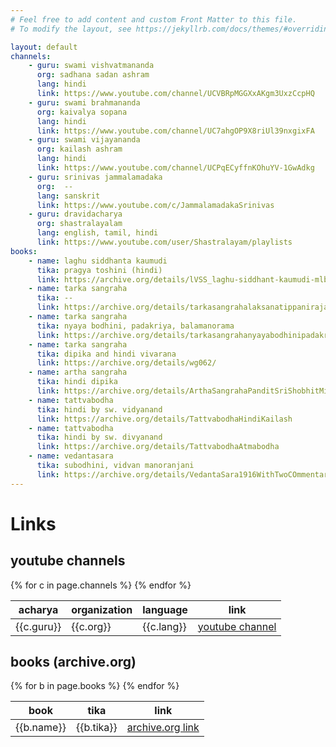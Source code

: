 ```yaml
---
# Feel free to add content and custom Front Matter to this file.
# To modify the layout, see https://jekyllrb.com/docs/themes/#overriding-theme-defaults

layout: default
channels:
    - guru: swami vishvatmananda
      org: sadhana sadan ashram
      lang: hindi
      link: https://www.youtube.com/channel/UCVBRpMGGXxAKgm3UxzCcpHQ
    - guru: swami brahmananda
      org: kaivalya sopana
      lang: hindi
      link: https://www.youtube.com/channel/UC7ahgOP9X8riUl39nxgixFA
    - guru: swami vijayananda
      org: kailash ashram
      lang: hindi
      link: https://www.youtube.com/channel/UCPqECyffnKOhuYV-1GwAdkg
    - guru: srinivas jammalamadaka
      org:  --
      lang: sanskrit
      link: https://www.youtube.com/c/JammalamadakaSrinivas
    - guru: dravidacharya
      org: shastralayalam
      lang: english, tamil, hindi
      link: https://www.youtube.com/user/Shastralayam/playlists    
books:
    - name: laghu siddhanta kaumudi
      tika: pragya toshini (hindi)
      link: https://archive.org/details/lVSS_laghu-siddhant-kaumudi-mlbd-dharanand-shastri
    - name: tarka sangraha
      tika: --
      link: https://archive.org/details/tarkasangrahalaksanatippanirajanarayanashuklachowkambha_202003_601_s
    - name: tarka sangraha
      tika: nyaya bodhini, padakriya, balamanorama
      link: https://archive.org/details/tarkasangrahanyayabodhinipadakrutyachandrajasimhabalamanoramaguruprasadshastripa_202003_136_J
    - name: tarka sangraha
      tika: dipika and hindi vivarana
      link: https://archive.org/details/wg062/
    - name: artha sangraha
      tika: hindi dipika
      link: https://archive.org/details/ArthaSangrahaPanditSriShobhitMishra
    - name: tattvabodha
      tika: hindi by sw. vidyanand
      link: https://archive.org/details/TattvabodhaHindiKailash
    - name: tattvabodha
      tika: hindi by sw. divyanand
      link: https://archive.org/details/TattvabodhaAtmabodha
    - name: vedantasara
      tika: subodhini, vidvan manoranjani
      link: https://archive.org/details/VedantaSara1916WithTwoCOmmentariesNirnaySagarPress
---
```



<div class="vedanta-header p-3 pb-md-4 mx-auto text-center">
    <h1 class="display-4 fw-normal">Links</h1>
</div>

<h2 class="pb-2 border-bottom bg-light links-table-header">youtube channels</h2>

<div class="table-responsive">
    <table class="table table-striped table-sm">
        <thead>
            <tr>
                <th scope="col">acharya</th>
                <th scope="col">organization</th>
                <th scope="col">language</th>
                <th scope="col">link</th>
            </tr>
        </thead>
        <tbody>
        {% for c in page.channels %}
            <tr>
                <td>{{c.guru}}</td>
                <td>{{c.org}}</td>
                <td>{{c.lang}}</td>
                <td><a href="{{c.link}}">youtube channel</a></td>
            </tr>
        {% endfor %}
        </tbody>
    </table>
</div>

<h2 class="pb-2 border-bottom bg-light links-table-header">books (archive.org)</h2>

<div class="table-responsive">
    <table class="table table-striped table-sm">
        <thead>
            <tr>
                <th scope="col">book</th>
                <th scope="col">tika</th>
                <th scope="col">link</th>
            </tr>
        </thead>
        <tbody>
        {% for b in page.books %}
            <tr>
                <td>{{b.name}}</td>
                <td>{{b.tika}}</td>
                <td><a href="{{c.link}}">archive.org link</a></td>
            </tr>
        {% endfor %}
        </tbody>
    </table>
</div>
